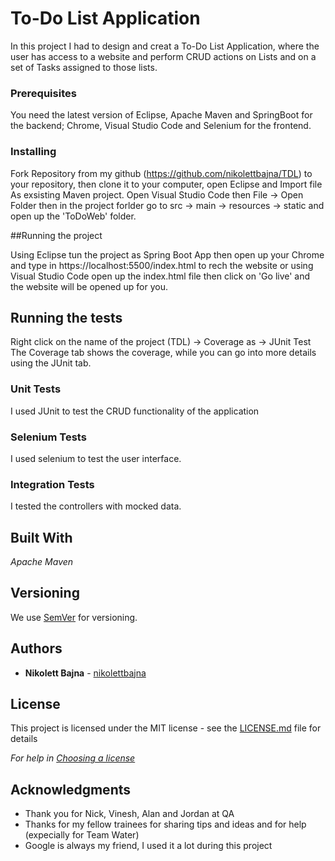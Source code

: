 # To-Do List Application

In this project I had to design and creat a To-Do List Application, where the user has access to a website and perform CRUD actions on Lists and on a set of Tasks assigned to those lists.

### Prerequisites

You need the latest version of Eclipse, Apache Maven and SpringBoot for the backend; Chrome, Visual Studio Code and Selenium for the frontend.

### Installing

Fork Repository from my github (https://github.com/nikolettbajna/TDL) to your repository, then
clone it to your computer, open Eclipse and Import file As exsisting Maven project. Open Visual Studio Code then File -> Open Folder then in the project forlder go to src -> main -> resources -> static and open up the 'ToDoWeb' folder.

##Running the project

Using Eclipse tun the project as Spring Boot App then open up your Chrome and type in https://localhost:5500/index.html to rech the website or using Visual Studio Code open up the index.html file then click on 'Go live' and the website will be opened up for you.

## Running the tests

Right click on the name of the project (TDL) -> Coverage as -> JUnit Test
The Coverage tab shows the coverage, while you can go into more details using the JUnit tab.

### Unit Tests

I used JUnit to test the CRUD functionality of the application

### Selenium Tests

I used selenium to test the user interface.

### Integration Tests

I tested the controllers with mocked data.

## Built With

*Apache Maven*

## Versioning

We use [SemVer](http://semver.org/) for versioning.

## Authors

* **Nikolett Bajna** - [nikolettbajna](https://github.com/nikolettbajna)

## License

This project is licensed under the MIT license - see the [LICENSE.md](LICENSE.md) file for details 

*For help in [Choosing a license](https://choosealicense.com/)*

## Acknowledgments

* Thank you for Nick, Vinesh, Alan and Jordan at QA
* Thanks for my fellow trainees for sharing tips and ideas and for help (expecially for Team Water)
* Google is always my friend, I used it a lot during this project

